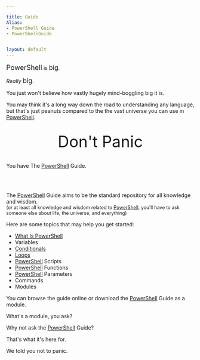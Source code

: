 ```yaml
---

title: Guide
Alias: 
- PowerShell Guide
- PowerShellGuide


layout: default
---
```


<span style='font-size:1.3em'>PowerShell</span> is <span style='font-size:1.2em'>big</span>.

_Really_ <span style='font-size:1.25em'>big</span>.

You just won't believe how vastly hugely mind-boggling big it is.

You may think it's a long way down the road to understanding any language,
but that's just peanuts compared to the the vast universe you can use in [PowerShell](/PowerShell).

<br/>

<div style='text-align:center'>
    <span style='font-size:3em'>
        Don't Panic
    </span>
    <br/>            
    <br/>
</div>


You have The [PowerShell](/PowerShell) Guide.

<br/>
<br/>


The [PowerShell](/PowerShell) Guide aims to be the standard repository for all knowledge and wisdom.
<br/> <span style='font-size:.9em'>(or at least all knowledge and wisdom related to [PowerShell](/PowerShell), you'll have to ask someone else about life, the universe, and everything)</span>

Here are some topics that may help you get started:

* [What Is PowerShell](/PowerShell)
* Variables
* [Conditionals](/PowerShell/Conditionals)
* [Loops](/PowerShell/Loops)
* [PowerShell](/PowerShell) Scripts
* [PowerShell](/PowerShell) Functions
* [PowerShell](/PowerShell) Parameters
* Commands
* Modules

You can browse the guide online or download the [PowerShell](/PowerShell) Guide as a module.

What's a module, you ask?

Why not ask the [PowerShell](/PowerShell) Guide?

That's what it's here for.

We told you not to panic.

